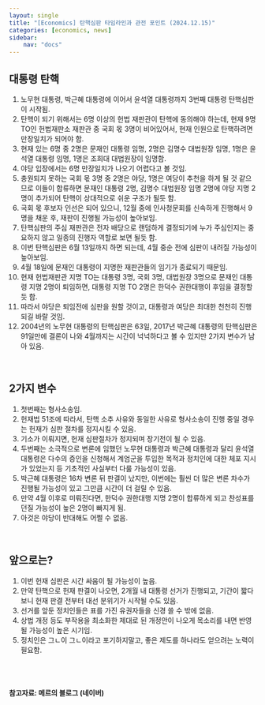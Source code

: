 ```yaml
---
layout: single
title: "[Economics] 탄핵심판 타임라인과 관전 포인트 (2024.12.15)"
categories: [economics, news]
sidebar:
    nav: "docs"
---
```


## 대통령 탄핵
1. 노무현 대통령, 박근혜 대통령에 이어서 윤석열 대통령까지 3번째 대통령 탄핵심판이 시작됨.
1. 탄핵이 되기 위해서는 6명 이상의 헌법 재판관이 탄핵에 동의해야 하는데, 현재 9명 TO인 헌법재판소 재판관 중 국회 몫 3명이 비어있어서, 현재 인원으로 탄핵하려면 만장일치가 되어야 함.
1. 현재 있는 6명 중 2명은 문재인 대통령 임명, 2명은 김명수 대법원장 임명, 1명은 윤석열 대통령 임명, 1명은 조희대 대법원장이 임명함.
1. 야당 입장에서는 6명 만장일치가 나오기 어렵다고 볼 것임.
1. 충원되지 못하는 국회 몫 3명 중 2명은 야당, 1명은 여당이 추천을 하게 될 것 같으므로 이들이 합류하면 문재인 대통령 2명, 김명수 대법원장 임명 2명에 야당 지명 2명이 추가되어 탄핵이 상대적으로 쉬운 구조가 될듯 함.
1. 국회 몫 후보자 인선은 되어 있으니, 12월 중에 인사청문회를 신속하게 진행해서 9명을 채운 후, 재판이 진행될 가능성이 높아보임.
1. 탄핵심판의 주심 재판관은 전자 배당으로 랜덤하게 결정되기에 누가 주심인지는 중요하지 않고 일종의 진행자 역할로 보면 될듯 함.
1. 이번 탄핵심판은 6월 13일까지 하면 되는데, 4월 중순 전에 심판이 내려질 가능성이 높아보임.
1. 4월 18일에 문재인 대통령이 지명한 재판관들의 임기가 종료되기 때문임.
1. 현재 헌법재판관 지명 TO는 대통령 3명, 국회 3명, 대법원장 3명으로 문재인 대통령 지명 2명이 퇴임하면, 대통령 지명 TO 2명은 한덕수 권한대행이 후임을 결정할듯 함.
1. 따라서 야당은 퇴임전에 심판을 원할 것이고, 대통령과 여당은 최대한 천천히 진행되길 바랄 것임.
1. 2004년의 노무현 대통령의 탄핵심판은 63일, 2017년 박근혜 대통령의 탄핵심판은 91일만에 결론이 나와 4월까지는 시간이 넉넉하다고 볼 수 있지만 2가지 변수가 남아 있음.

<br/>

## 2가지 변수
1. 첫번째는 형사소송임.
1. 헌재법 51조에 따라서, 탄핵 소추 사유와 동일한 사유로 형사소송이 진행 중일 경우는 헌재가 심판 절차를 정지시킬 수 있음.
1. 기소가 이뤄지면, 헌재 심판절차가 정지되며 장기전이 될 수 있음.
1. 두번째는 소극적으로 변론에 임했던 노무현 대통령과 박근혜 대통령과 달리 윤석열 대통령은 다수의 증인을 신청해서 계엄군을 투입한 목적과 정치인에 대한 체포 지시가 있었는지 등 기초적인 사실부터 다룰 가능성이 있음.
1. 박근혜 대통령은 16차 변론 뒤 판결이 났지만, 이번에는 훨씬 더 많은 변론 차수가 진행될 가능성이 있고 그만큼 시간이 더 걸릴 수 있음.
1. 만약 4월 이후로 미뤄진다면, 한덕수 권한대행 지명 2명이 합류하게 되고 찬성표를 던질 가능성이 높은 2명이 빠지게 됨.
1. 아것은 야당이 반대해도 어쩔 수 없음.

<br/>

## 앞으로는?
1. 이번 헌재 심판은 시간 싸움이 될 가능성이 높음.
1. 만약 탄핵으로 헌재 판결이 나오면, 2개월 내 대통령 선거가 진행되고, 기간이 짧다보니 헌재 판결 전부터 대선 분위기가 시작될 수도 있음.
1. 선거를 앞둔 정치인들은 표를 가진 유권자들을 신경 쓸 수 밖에 없음.
1. 상법 개정 등도 부작용을 최소화한 제대로 된 개정안이 나오게 목소리를 내면 반영될 가능성이 높은 시기임.
1. 정치인은 그ㄴ이 그ㄴ이라고 포기하지말고, 좋은 제도를 하나라도 얻으려는 노력이 필요함.



<br/>
<br/>

#### 참고자료: 메르의 블로그 (네이버) 